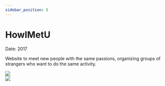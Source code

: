 ```yaml
---
sidebar_position: 8
---
```


# HowIMetU

<div >
<p style={{textAlign: 'right'}}>Date: 2017</p>
</div>

Website to meet new people with the same passions, organizing groups of strangers who want to do the same activity. 

<div style={{textAlign: 'center'}}>
  <img src="/MyPortfolio/img/HowIMetU.png" />
</div>

<div style={{textAlign: 'center'}}>
  <img src="/MyPortfolio/img/HowIMetU2.png" />
</div>